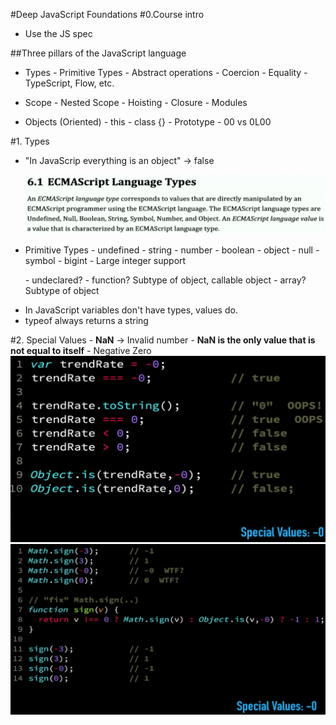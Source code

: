 #Deep JavaScript Foundations
#0.Course intro

-   Use the JS spec

##Three pillars of the JavaScript language

-   Types
    _-_ Primitive Types
    _-_ Abstract operations
    _-_ Coercion
    _-_ Equality
    _-_ TypeScript, Flow, etc.

-   Scope
    _-_ Nested Scope
    _-_ Hoisting
    _-_ Closure
    _-_ Modules

-   Objects (Oriented)
    _-_ this
    _-_ class {}
    _-_ Prototype
    _-_ 00 vs 0L00

#1. Types

-   "In JavaScrip everything is an object" -> false

    ![image info](./noteImages/00-types.png)

-   Primitive Types
    _-_ undefined
    _-_ string
    _-_ number
    _-_ boolean
    _-_ object
    _-_ null
    _-_ symbol
    _-_ bigint - Large integer support

    _-_ undeclared?
    _-_ function? Subtype of object, callable object
    _-_ array? Subtype of object

*   In JavaScript variables don't have types, values do.
*   typeof always returns a string

#2. Special Values
_-_ **NaN** -> Invalid number
_-_ **NaN is the only value that is not equal to itself**
_-_ Negative Zero
![image info](./noteImages/01-negative-zero.png)
![image info](./noteImages/02-negative-zero.png)
